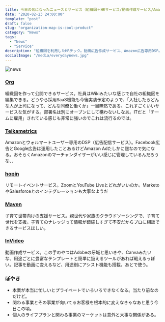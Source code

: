 ```yaml
---
title: 今日の気になったニュースとサービス（組織図＋HRサービス/動画作成サービス/Amazon広告用のDSP）
date: "2020-02-23 24:00:00"
template: "post"
draft: false
slug: "organization-map-is-cool-product"
category: "News"
tags:
  - "News"
  - "Service"
description: "組織図を利用したHRテック。動画広告作成サービス、Amazon広告専用DSP。そしてぼやき。面白いプロダクトが多いな"
socialImage: "/media/everydaynews.jpg"
---
```


![news](/media/everydaynews.jpg)

### [Org](https://theorg.com/)
組織図を作って公開できるサービス。社員はWikiみたいな感じで自社の組織図を編集できる。どうやら採用SaaS機能も今後実装予定のようで、「入社したらどんな人が上司になって、どんな同僚と働くか」一目瞭然である。これすごくいいサービスな気がする。部署名は別にオープンにして構わないしなあ。ITだと「チームに雇用」されている感じも非常に強いのでこれは流行るのでは。

### [Teikametrics](https://www.teikametrics.com/)
Amazonとウォルマートユーザー専用のDSP（広告配信サービス）。Facebook広告とGoogle広告は運用したことあるけどAmazon Adたしかに謎なので気になる。おそらくAmazonのマーチャンダイザーがいい感じに管理しているんだろうな、、

### [hopin](https://hopin.to/)
リモートイベントサービス。ZoomとYouTube Liveとどれがいいのか。MarketoやSalesforceとのインテグレーションも大事なようだ

### [Maven](https://www.mavenclinic.com/)
子育て世帯向けの支援サービス。親世代や家族のクラウドソーシングで、子育て世代を支援。子育てのナレッジって情報が錯綜しすぎて不安だからプロに相談できるサービスほしい。

### [InVideo](https://invideo.io/)
動画作成サービス。この手のやつはAdobeの牙城と思いきや、Canvaみたいな、用途ごとに豊富なテンプレートと簡単に扱えるツールがあれば戦えるっぽい。記事を動画に変えるなど、用途別にアシスト機能も搭載。あとで使う。

### ぼやき
- 本業が本当に忙しいとプライベートでいろいろできなくなる。当たり前なのだけど。
- 関わる事業とその事業が向いてるお客様を根本的に変えなきゃなあと思う今日この頃。
- 個人のライフプランと関わる事業のマーケットは意外と大事な関係がある。